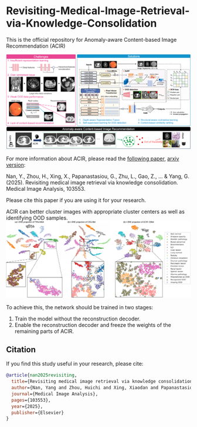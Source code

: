 # Revisiting-Medical-Image-Retrieval-via-Knowledge-Consolidation
This is the official repository for Anomaly-aware Content-based Image Recommendation (ACIR)

![image](https://github.com/Nandayang/Revisiting-Medical-Image-Retrieval-via-Knowledge-Consolidation/blob/main/repo_arxiv/abstractFig_00.png)

For more information about ACIR, please read the [following paper](https://www.sciencedirect.com/science/article/pii/S1361841525001008), [arxiv version](https://arxiv.org/pdf/2503.09370):  

Nan, Y., Zhou, H., Xing, X., Papanastasiou, G., Zhu, L., Gao, Z., ... & Yang, G. (2025). Revisiting medical image retrieval via knowledge consolidation. Medical Image Analysis, 103553.

Please cite this paper if you are using it for your research.

ACIR can better cluster images with appropriate cluster centers as well as identifying OOD samples.
![image](https://github.com/Nandayang/Revisiting-Medical-Image-Retrieval-via-Knowledge-Consolidation/blob/main/repo_arxiv/Fig4_new_00.png)

To achieve this, the network should be trained in two stages:
  1. Train the model without the reconstruction decoder.
  2. Enable the reconstruction decoder and freeze the weights of the remaining parts of ACIR.

## Citation

If you find this study useful in your research, please cite:

```bibtex
@article{nan2025revisiting,
  title={Revisiting medical image retrieval via knowledge consolidation},
  author={Nan, Yang and Zhou, Huichi and Xing, Xiaodan and Papanastasiou, Giorgos and Zhu, Lei and Gao, Zhifan and Frangi, Alejandro F and Yang, Guang},
  journal={Medical Image Analysis},
  pages={103553},
  year={2025},
  publisher={Elsevier}
}
